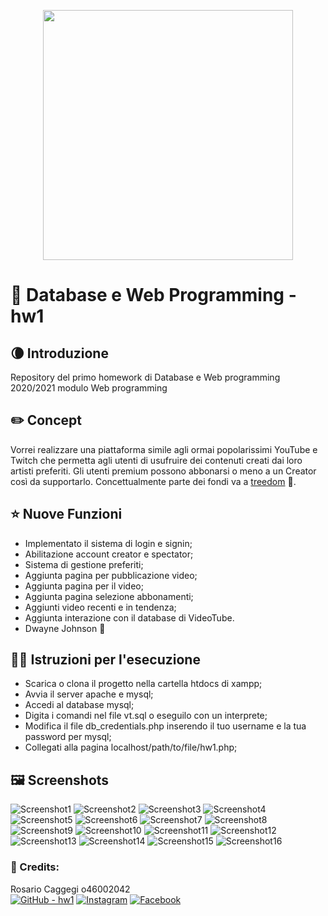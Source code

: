 <p align="center"><a href="https://www.github.com/Caggegi/hw2" target="_blank">
<img src="VideoTube.svg" width="400"></a></p>


# 📑 Database e Web Programming - hw1
 ## 🌘 Introduzione
 Repository del primo homework di Database e Web programming 2020/2021 modulo Web programming
 ## ✏️ Concept
 Vorrei realizzare una piattaforma simile agli ormai popolarissimi YouTube e Twitch che permetta agli utenti di usufruire dei contenuti creati dai loro artisti preferiti.
 Gli utenti premium possono abbonarsi o meno a un Creator così da supportarlo. Concettualmente parte dei fondi va a [treedom](https://www.treedom.net) 🌳.

 ## ⭐ Nuove Funzioni
 - Implementato il sistema di login e signin;
 - Abilitazione account creator e spectator;
 - Sistema di gestione preferiti;
 - Aggiunta pagina per pubblicazione video;
 - Aggiunta pagina per il video;
 - Aggiunta pagina selezione abbonamenti;
 - Aggiunti video recenti e in tendenza;
 - Aggiunta interazione con il database di VideoTube.
 - Dwayne Johnson 💪

 ## 👷‍♀️ Istruzioni per l'esecuzione
 - Scarica o clona il progetto nella cartella htdocs di xampp;
 - Avvia il server apache e mysql;
 - Accedi al database mysql;
 - Digita i comandi nel file vt.sql o eseguilo con un interprete;
 - Modifica il file db_credentials.php inserendo il tuo username e la tua password per mysql;
 - Collegati alla pagina localhost/path/to/file/hw1.php;

## 🖼️ Screenshots
![Screenshot1](https://github.com/Caggegi/HW1/blob/main/img/others/Screenshot%20(150).png)
![Screenshot2](https://github.com/Caggegi/HW1/blob/main/img/others/Screenshot%20(151).png)
![Screenshot3](https://github.com/Caggegi/HW1/blob/main/img/others/Screenshot%20(152).png)
![Screenshot4](https://github.com/Caggegi/HW1/blob/main/img/others/Screenshot%20(153).png)
![Screenshot5](https://github.com/Caggegi/HW1/blob/main/img/others/Screenshot%20(154).png)
![Screenshot6](https://github.com/Caggegi/HW1/blob/main/img/others/Screenshot%20(155).png)
![Screenshot7](https://github.com/Caggegi/HW1/blob/main/img/others/Screenshot%20(156).png)
![Screenshot8](https://github.com/Caggegi/HW1/blob/main/img/others/Screenshot%20(157).png)
![Screenshot9](https://github.com/Caggegi/HW1/blob/main/img/others/Screenshot%20(158).png)
![Screenshot10](https://github.com/Caggegi/HW1/blob/main/img/others/Screenshot%20(159).png)
![Screenshot11](https://github.com/Caggegi/HW1/blob/main/img/others/Screenshot%20(161).png)
![Screenshot12](https://github.com/Caggegi/HW1/blob/main/img/others/Screenshot%20(162).png)
![Screenshot13](https://github.com/Caggegi/HW1/blob/main/img/others/Screenshot%20(163).png)
![Screenshot14](https://github.com/Caggegi/HW1/blob/main/img/others/Screenshot%20(164).png)
![Screenshot15](https://github.com/Caggegi/HW1/blob/main/img/others/Screenshot%20(165).png)
![Screenshot16](https://github.com/Caggegi/HW1/blob/main/img/others/Screenshot%20(166).png)

 ### 👤 Credits:
 Rosario Caggegi o46002042     
 [![GitHub - hw1](https://github.com/Caggegi/mhw1/blob/master/img/Light/github.svg)](https://github.com/Caggegi/hw1)
 [![Instagram](https://github.com/Caggegi/mhw1/blob/master/img/Light/instagram.svg)](https://www.instagram.com/rosario.caggegi/)
 [![Facebook](https://github.com/Caggegi/mhw1/blob/master/img/Light/facebook.svg)](https://www.facebook.com/rosario.caggegi.142/)
